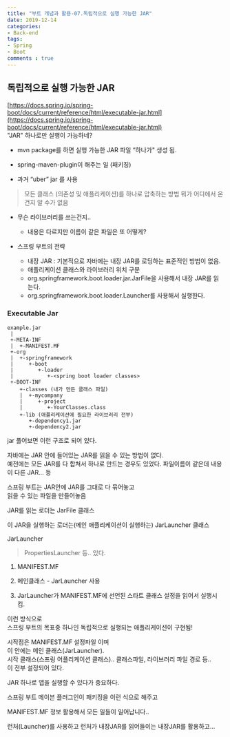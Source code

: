 ```yaml
---
title: "부트 개념과 활용-07.독립적으로 실행 가능한 JAR"
date: 2019-12-14
categories:
- Back-end
tags:
- Spring 
- Boot
comments : true
---
```


## 독립적으로 실행 가능한 JAR

[https://docs.spring.io/spring-boot/docs/current/reference/html/executable-jar.html](https://docs.spring.io/spring-boot/docs/current/reference/html/executable-jar.html)                
"JAR" 하나로만 실행이 가능하네?                    

- mvn package를 하면 실행 가능한 JAR 파일 “하나가" 생성 됨.

- spring-maven-plugin이 해주는 일 (패키징)

- 과거 “uber” jar 를 사용
>모든 클래스 (의존성 및 애플리케이션)를 하나로 압축하는 방법
뭐가 어디에서 온건지 알 수가 없음

- 무슨 라이브러리를 쓰는건지..
  - 내용은 다르지만 이름이 같은 파일은 또 어떻게?

- 스프링 부트의 전략
  - 내장 JAR : 기본적으로 자바에는 내장 JAR를 로딩하는 표준적인 방법이 없음.
  - 애플리케이션 클래스와 라이브러리 위치 구분
  - org.springframework.boot.loader.jar.JarFile을 사용해서 내장 JAR를 읽는다.
  - org.springframework.boot.loader.Launcher를 사용해서 실행한다.


### Executable Jar
~~~
example.jar
 |
 +-META-INF
 |  +-MANIFEST.MF
 +-org
 |  +-springframework
 |     +-boot
 |        +-loader
 |           +-<spring boot loader classes>
 +-BOOT-INF
    +-classes (내가 만든 클래스 파일)
    |  +-mycompany
    |     +-project
    |        +-YourClasses.class
    +-lib (애플리케이션에 필요한 라이브러리 전부)
       +-dependency1.jar
       +-dependency2.jar
~~~

jar 풀어보면 이런 구조로 되어 있다.

자바에는 JAR 안에 들어있는 JAR를 읽을 수 있는 방법이 없다.                   
예전에는 모든 JAR를 다 합쳐서 하나로 만드는 경우도 있었다. 파일이름이 같은데 내용이 다른 JAR... 등

스프링 부트는 JAR안에 JAR를 그대로 다 묶어놓고           
읽을 수 있는 파일을 만들어놓음         

JAR를 읽는 로더는 JarFile 클래스

이 JAR을 실행하는 로더는(메인 애플리케이션이 실행하는) JarLauncher 클래스

JarLauncher 
>PropertiesLauncher 등.. 있다.


1. MANIFEST.MF 

2. 메인클래스 - JarLauncher 사용

3. JarLauncher가 MANIFEST.MF에 선언된 스타트 클래스 설정을 읽어서 실행시킴.

이런 방식으로               
스프링 부트의 목표중 하나인 독립적으로 실행되는 애플리케이션이 구현됨!             

시작점은 MANIFEST.MF 설정파일 이며           
이 안에는 메인 클래스(JarLauncher).                 
시작 클래스(스프링 어플리케이션 클래스).. 클래스파일, 라이브러리 파일 경로 등..        
이 전부 설정되어 있다.                


JAR 하나로 앱을 실행할 수 있다가 중요하다.

스프링 부트 메이븐 플러그인이 패키징을 이런 식으로 해주고

MANIFEST.MF 정보 활용해서 모든 일들이 일어납니다..

런처(Launcher)를 사용하고 런처가 내장JAR를 읽어들이는 내장JAR를 활용하고...


